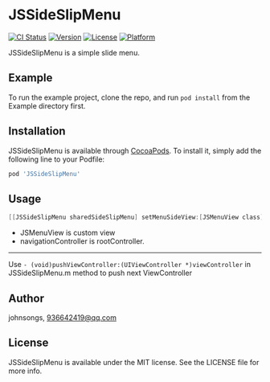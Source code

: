# JSSideSlipMenu

[![CI Status](http://img.shields.io/travis/johnsongs/JSSideSlipMenu.svg?style=flat)](https://travis-ci.org/johnsongs/JSSideSlipMenu)
[![Version](https://img.shields.io/cocoapods/v/JSSideSlipMenu.svg?style=flat)](http://cocoapods.org/pods/JSSideSlipMenu)
[![License](https://img.shields.io/cocoapods/l/JSSideSlipMenu.svg?style=flat)](http://cocoapods.org/pods/JSSideSlipMenu)
[![Platform](https://img.shields.io/cocoapods/p/JSSideSlipMenu.svg?style=flat)](http://cocoapods.org/pods/JSSideSlipMenu)

JSSideSlipMenu is a simple slide menu.

## Example

To run the example project, clone the repo, and run `pod install` from the Example directory first.

## Installation

JSSideSlipMenu is available through [CocoaPods](http://cocoapods.org). To install
it, simply add the following line to your Podfile:

```ruby
pod 'JSSideSlipMenu'
```

## Usage

```Objective-C
[[JSSideSlipMenu sharedSideSlipMenu] setMenuSideView:[JSMenuView class] withControlNavigation:navigationController];
```
* JSMenuView is custom view
* navigationController is rootController.
----------
Use `- (void)pushViewController:(UIViewController *)viewController` in JSSideSlipMenu.m method to push next ViewController

## Author

johnsongs, 936642419@qq.com

## License

JSSideSlipMenu is available under the MIT license. See the LICENSE file for more info.
